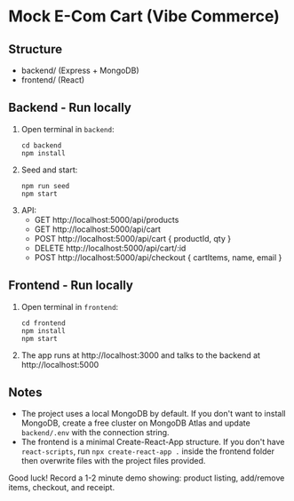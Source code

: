 # Mock E-Com Cart (Vibe Commerce) 

## Structure
- backend/  (Express + MongoDB)
- frontend/ (React)

## Backend - Run locally
1. Open terminal in `backend`:
   ```
   cd backend
   npm install
   ```
2. Seed and start:
   ```
   npm run seed
   npm start
   ```
3. API:
   - GET http://localhost:5000/api/products
   - GET http://localhost:5000/api/cart
   - POST http://localhost:5000/api/cart  { productId, qty }
   - DELETE http://localhost:5000/api/cart/:id
   - POST http://localhost:5000/api/checkout  { cartItems, name, email }

## Frontend - Run locally
1. Open terminal in `frontend`:
   ```
   cd frontend
   npm install
   npm start
   ```
2. The app runs at http://localhost:3000 and talks to the backend at http://localhost:5000

## Notes
- The project uses a local MongoDB by default. If you don't want to install MongoDB, create a free cluster on MongoDB Atlas and update `backend/.env` with the connection string.
- The frontend is a minimal Create-React-App structure. If you don't have `react-scripts`, run `npx create-react-app .` inside the frontend folder then overwrite files with the project files provided.

Good luck! Record a 1-2 minute demo showing: product listing, add/remove items, checkout, and receipt.
